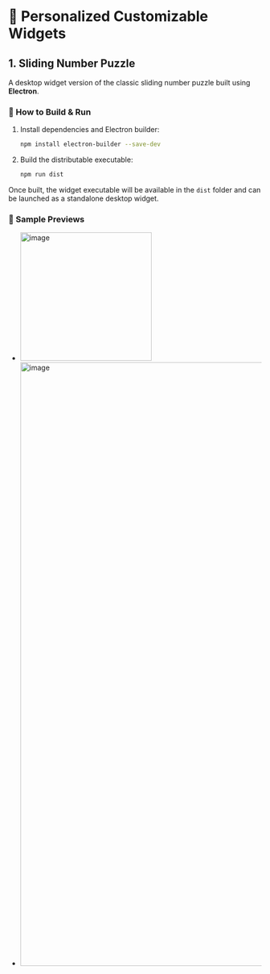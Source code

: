 # 🧩 Personalized Customizable Widgets

## 1. Sliding Number Puzzle

A desktop widget version of the classic sliding number puzzle built using **Electron**.

### 🚀 How to Build & Run

1. Install dependencies and Electron builder:
   ```bash
   npm install electron-builder --save-dev
   ```

2. Build the distributable executable:
   ```bash
   npm run dist
   ```

Once built, the widget executable will be available in the `dist` folder and can be launched as a standalone desktop widget.

### 📸 Sample Previews
   -  <img width="261" height="255" alt="image" src="https://github.com/user-attachments/assets/361a2f5a-791f-4e64-adca-7d3805124173" />
   -  <img width="1919" height="1199" alt="image" src="https://github.com/user-attachments/assets/70cf4e3a-b0e1-4d26-a8bb-82084def99a6" />
